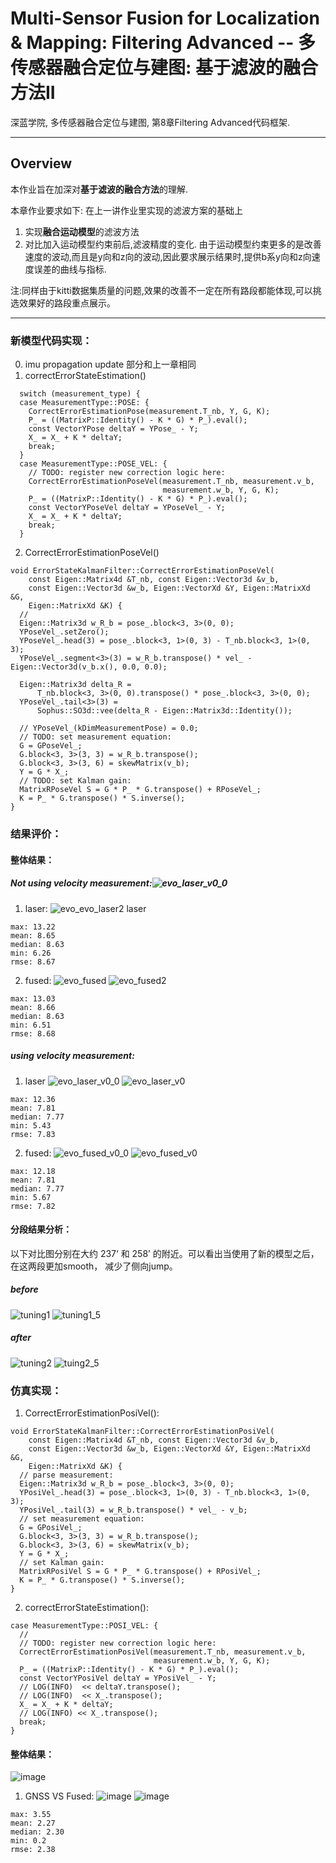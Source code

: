 # Multi-Sensor Fusion for Localization & Mapping: Filtering Advanced -- 多传感器融合定位与建图: 基于滤波的融合方法II

深蓝学院, 多传感器融合定位与建图, 第8章Filtering Advanced代码框架.

---

## Overview

本作业旨在加深对**基于滤波的融合方法**的理解.

本章作业要求如下: 在上一讲作业里实现的滤波方案的基础上

1. 实现**融合运动模型**的滤波方法
2. 对比加入运动模型约束前后,滤波精度的变化. 由于运动模型约束更多的是改善速度的波动,而且是y向和z向的波动,因此要求展示结果时,提供b系y向和z向速度误差的曲线与指标.

注:同样由于kitti数据集质量的问题,效果的改善不一定在所有路段都能体现,可以挑选效果好的路段重点展示。

---

### 新模型代码实现：
0. imu propagation update 部分和上一章相同
1. correctErrorStateEstimation()
```
  switch (measurement_type) {
  case MeasurementType::POSE: {
    CorrectErrorEstimationPose(measurement.T_nb, Y, G, K);
    P_ = ((MatrixP::Identity() - K * G) * P_).eval();
    const VectorYPose deltaY = YPose_ - Y;
    X_ = X_ + K * deltaY;
    break;
  }
  case MeasurementType::POSE_VEL: {
    // TODO: register new correction logic here:
    CorrectErrorEstimationPoseVel(measurement.T_nb, measurement.v_b,
                                  measurement.w_b, Y, G, K);
    P_ = ((MatrixP::Identity() - K * G) * P_).eval();
    const VectorYPoseVel deltaY = YPoseVel_ - Y;
    X_ = X_ + K * deltaY;
    break;
  }
```
2. CorrectErrorEstimationPoseVel()
```
void ErrorStateKalmanFilter::CorrectErrorEstimationPoseVel(
    const Eigen::Matrix4d &T_nb, const Eigen::Vector3d &v_b,
    const Eigen::Vector3d &w_b, Eigen::VectorXd &Y, Eigen::MatrixXd &G,
    Eigen::MatrixXd &K) {
  //
  Eigen::Matrix3d w_R_b = pose_.block<3, 3>(0, 0);
  YPoseVel_.setZero();
  YPoseVel_.head(3) = pose_.block<3, 1>(0, 3) - T_nb.block<3, 1>(0, 3);
  YPoseVel_.segment<3>(3) = w_R_b.transpose() * vel_ - Eigen::Vector3d(v_b.x(), 0.0, 0.0);

  Eigen::Matrix3d delta_R =
      T_nb.block<3, 3>(0, 0).transpose() * pose_.block<3, 3>(0, 0);
  YPoseVel_.tail<3>(3) =
      Sophus::SO3d::vee(delta_R - Eigen::Matrix3d::Identity());

  // YPoseVel_(kDimMeasurementPose) = 0.0;
  // TODO: set measurement equation:
  G = GPoseVel_;
  G.block<3, 3>(3, 3) = w_R_b.transpose();
  G.block<3, 3>(3, 6) = skewMatrix(v_b);
  Y = G * X_;
  // TODO: set Kalman gain:
  MatrixRPoseVel S = G * P_ * G.transpose() + RPoseVel_;
  K = P_ * G.transpose() * S.inverse();
}
```

### 结果评价：
#### 整体结果： 
##### Not using velocity measurement:![evo_laser_v0_0](https://user-images.githubusercontent.com/11698181/154829537-52ed68e3-4347-406f-ad4c-f91d20d62299.png)

1. laser: 
![evo_![evo_laser2](https://user-images.githubusercontent.com/11698181/154829455-62f3521d-f80a-4513-92e1-ec12e3d636d0.png)
laser](https://user-images.githubusercontent.com/11698181/154829452-70a6a24b-794e-4b99-9fa9-de1d0d5cc6e1.png)
```
max: 13.22
mean: 8.65
median: 8.63
min: 6.26 
rmse: 8.67 
```
2. fused: 
![evo_fused](https://user-images.githubusercontent.com/11698181/154829505-34ea58f2-a10b-4121-b2c6-d07fab1ff300.png)
![evo_fused2](https://user-images.githubusercontent.com/11698181/154829507-59bdd035-ea03-4b9a-99e0-2164f5b976eb.png)
```
max: 13.03
mean: 8.66
median: 8.63
min: 6.51
rmse: 8.68 
```
##### using velocity measurement: 
1. laser 
![evo_laser_v0_0](https://user-images.githubusercontent.com/11698181/154829544-14080eee-5f6d-433a-a07a-8461f0e1f78c.png)
![evo_laser_v0](https://user-images.githubusercontent.com/11698181/154829548-0437b41d-da57-42ec-92c9-e3129a1240e5.png)
```
max: 12.36
mean: 7.81 
median: 7.77
min: 5.43 
rmse: 7.83 
```
2. fused: 
![evo_fused_v0_0](https://user-images.githubusercontent.com/11698181/154829582-adf2be15-3c4a-4a5b-8aad-4aabee667d16.png)
![evo_fused_v0](https://user-images.githubusercontent.com/11698181/154829584-60054da5-de84-4a3b-bc35-0e659e7c28a0.png)
```
max: 12.18
mean: 7.81
median: 7.77
min: 5.67
rmse: 7.82
```

#### 分段结果分析：
以下对比图分别在大约 237‘ 和 258’ 的附近。可以看出当使用了新的模型之后， 在这两段更加smooth， 减少了侧向jump。  
##### before
![tuning1](https://user-images.githubusercontent.com/11698181/154833246-877e0827-0a33-4f35-aef4-33ef36d5a4f7.png)
![tuning1_5](https://user-images.githubusercontent.com/11698181/154833249-29878f8b-faa0-4e68-acd9-369ef05eda1d.png)
##### after
![tuning2](https://user-images.githubusercontent.com/11698181/154833263-c923931b-bd43-4eba-bdf7-6cf5729b1d89.png)
![tuing2_5](https://user-images.githubusercontent.com/11698181/154833265-762242a5-28d8-4da2-b1cd-a83b86c217b2.png)

### 仿真实现：
1. CorrectErrorEstimationPosiVel():
```
void ErrorStateKalmanFilter::CorrectErrorEstimationPosiVel(
    const Eigen::Matrix4d &T_nb, const Eigen::Vector3d &v_b,
    const Eigen::Vector3d &w_b, Eigen::VectorXd &Y, Eigen::MatrixXd &G,
    Eigen::MatrixXd &K) {
  // parse measurement:
  Eigen::Matrix3d w_R_b = pose_.block<3, 3>(0, 0);
  YPosiVel_.head(3) = pose_.block<3, 1>(0, 3) - T_nb.block<3, 1>(0, 3);
  YPosiVel_.tail(3) = w_R_b.transpose() * vel_ - v_b;
  // set measurement equation:
  G = GPosiVel_;
  G.block<3, 3>(3, 3) = w_R_b.transpose();
  G.block<3, 3>(3, 6) = skewMatrix(v_b);
  Y = G * X_;
  // set Kalman gain:
  MatrixRPosiVel S = G * P_ * G.transpose() + RPosiVel_;
  K = P_ * G.transpose() * S.inverse();
}
```
2. correctErrorStateEstimation():
```
case MeasurementType::POSI_VEL: {
  //
  // TODO: register new correction logic here:
  CorrectErrorEstimationPosiVel(measurement.T_nb, measurement.v_b,
                                measurement.w_b, Y, G, K);
  P_ = ((MatrixP::Identity() - K * G) * P_).eval();
  const VectorYPosiVel deltaY = YPosiVel_ - Y;
  // LOG(INFO)  << deltaY.transpose(); 
  // LOG(INFO)  << X_.transpose(); 
  X_ = X_ + K * deltaY;
  // LOG(INFO) << X_.transpose();
  break;
}
```
#### 整体结果： 
![image](https://user-images.githubusercontent.com/11698181/154832552-9b27316c-bddc-45b1-92ce-fb41b1bffa5d.png)
1. GNSS VS Fused: 
![image](https://user-images.githubusercontent.com/11698181/154832825-b5af8ba3-4358-4b2b-bf00-c4a1acd0f169.png)
![image](https://user-images.githubusercontent.com/11698181/154832833-e3cb06d7-7505-4a74-8f65-423aa1155304.png)
```
max: 3.55 
mean: 2.27 
median: 2.30 
min: 0.2 
rmse: 2.38
```

